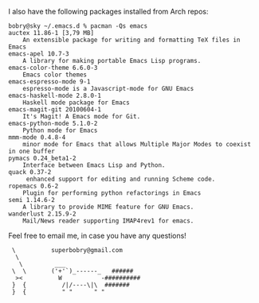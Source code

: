 I also have the following packages installed from Arch repos:

    bobry@sky ~/.emacs.d % pacman -Qs emacs
    auctex 11.86-1 [3,79 MB]
        An extensible package for writing and formatting TeX files in Emacs
    emacs-apel 10.7-3
        A library for making portable Emacs Lisp programs.
    emacs-color-theme 6.6.0-3
        Emacs color themes
    emacs-espresso-mode 9-1
        espresso-mode is a Javascript-mode for GNU Emacs
    emacs-haskell-mode 2.8.0-1
        Haskell mode package for Emacs
    emacs-magit-git 20100604-1
        It's Magit! A Emacs mode for Git.
    emacs-python-mode 5.1.0-2
        Python mode for Emacs
    mmm-mode 0.4.8-4
        minor mode for Emacs that allows Multiple Major Modes to coexist in one buffer
    pymacs 0.24_beta1-2
        Interface between Emacs Lisp and Python.
    quack 0.37-2
         enhanced support for editing and running Scheme code.
    ropemacs 0.6-2
        Plugin for performing python refactorings in Emacs
    semi 1.14.6-2
        A library to provide MIME feature for GNU Emacs.
    wanderlust 2.15.9-2
        Mail/News reader supporting IMAP4rev1 for emacs.



Feel free to email me, in case you have any questions!


     \          superbobry@gmail.com
      \
       \         ___
     \  \       ('+'`)_------_   ######
      ><          W           -##########
     }  {          /|/----\|\  #######
     }  {          " "      " "


